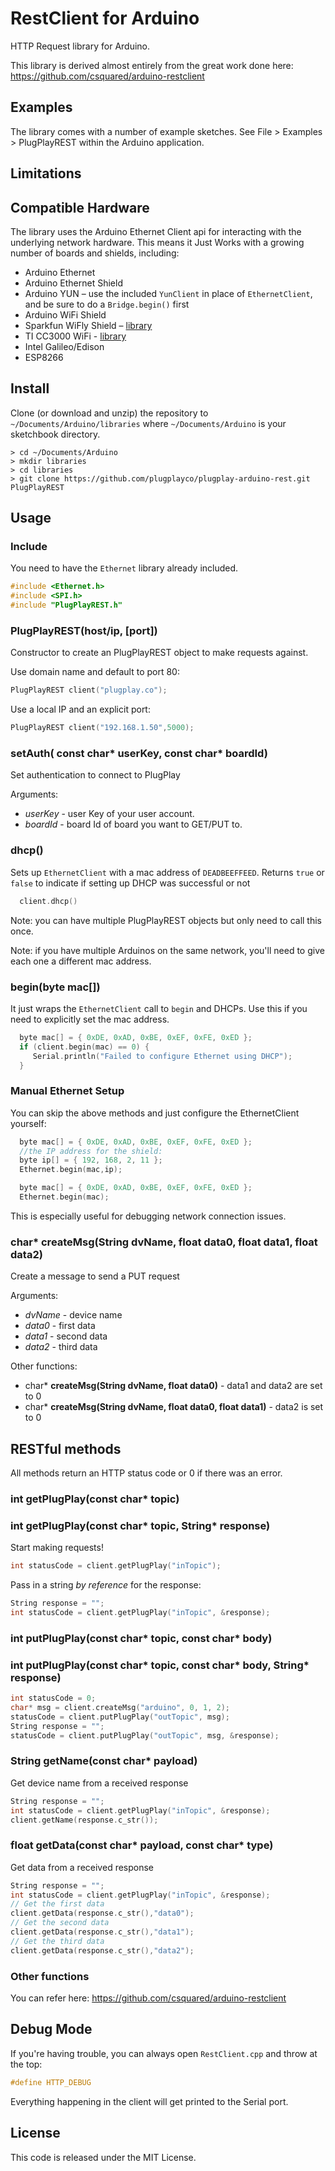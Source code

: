 # RestClient for Arduino

HTTP Request library for Arduino.

This library is derived almost entirely from the great work done here: https://github.com/csquared/arduino-restclient

## Examples

The library comes with a number of example sketches. See File > Examples > PlugPlayREST
within the Arduino application.

## Limitations

## Compatible Hardware

The library uses the Arduino Ethernet Client api for interacting with the
underlying network hardware. This means it Just Works with a growing number of
boards and shields, including:

 - Arduino Ethernet
 - Arduino Ethernet Shield
 - Arduino YUN – use the included `YunClient` in place of `EthernetClient`, and
   be sure to do a `Bridge.begin()` first
 - Arduino WiFi Shield
 - Sparkfun WiFly Shield – [library](https://github.com/dpslwk/WiFly)
 - TI CC3000 WiFi - [library](https://github.com/sparkfun/SFE_CC3000_Library)
 - Intel Galileo/Edison
 - ESP8266

## Install

Clone (or download and unzip) the repository to `~/Documents/Arduino/libraries`
where `~/Documents/Arduino` is your sketchbook directory.

    > cd ~/Documents/Arduino
    > mkdir libraries
    > cd libraries
    > git clone https://github.com/plugplayco/plugplay-arduino-rest.git PlugPlayREST

## Usage

### Include

You need to have the `Ethernet` library already included.

```c++
#include <Ethernet.h>
#include <SPI.h>
#include "PlugPlayREST.h"
```

### PlugPlayREST(host/ip, [port])

Constructor to create an PlugPlayREST object to make requests against.

Use domain name and default to port 80:
```c++
PlugPlayREST client("plugplay.co");
```

Use a local IP and an explicit port:
```c++
PlugPlayREST client("192.168.1.50",5000);
```
### setAuth( const char* userKey, const char* boardId)

Set authentication to connect to PlugPlay

Arguments: 
- *userKey* - user Key of your user account.
- *boardId* - board Id of board you want to GET/PUT to.

### dhcp()

Sets up `EthernetClient` with a mac address of `DEADBEEFFEED`. Returns `true` or `false` to indicate if setting up DHCP
was successful or not

```c++
  client.dhcp()
```

Note: you can have multiple PlugPlayREST objects but only need to call
this once.

Note: if you have multiple Arduinos on the same network, you'll need
to give each one a different mac address.

### begin(byte mac[])

It just wraps the `EthernetClient` call to `begin` and DHCPs.
Use this if you need to explicitly set the mac address.

```c++
  byte mac[] = { 0xDE, 0xAD, 0xBE, 0xEF, 0xFE, 0xED };
  if (client.begin(mac) == 0) {
     Serial.println("Failed to configure Ethernet using DHCP");
  }
```

### Manual Ethernet Setup

You can skip the above methods and just configure the EthernetClient yourself:

```c++
  byte mac[] = { 0xDE, 0xAD, 0xBE, 0xEF, 0xFE, 0xED };
  //the IP address for the shield:
  byte ip[] = { 192, 168, 2, 11 };
  Ethernet.begin(mac,ip);
```

```c++
  byte mac[] = { 0xDE, 0xAD, 0xBE, 0xEF, 0xFE, 0xED };
  Ethernet.begin(mac);
```

This is especially useful for debugging network connection issues.

### char* createMsg(String dvName, float data0, float data1, float data2)

Create a message to send a PUT request

Arguments: 
- *dvName* - device name
- *data0* - first data
- *data1* - second data
- *data2* - third data

Other functions:
- char* **createMsg(String dvName, float data0)** - data1 and data2 are set to 0 
- char* **createMsg(String dvName, float data0, float data1)** - data2 is set to 0

## RESTful methods

All methods return an HTTP status code or 0 if there was an error.

### int getPlugPlay(const char* topic)
### int getPlugPlay(const char* topic, String* response)

Start making requests!

```c++
int statusCode = client.getPlugPlay("inTopic");
```

Pass in a string *by reference* for the response:
```c++
String response = "";
int statusCode = client.getPlugPlay("inTopic", &response);
```

### int putPlugPlay(const char* topic, const char* body)
### int putPlugPlay(const char* topic, const char* body, String* response)

```c++
int statusCode = 0;
char* msg = client.createMsg("arduino", 0, 1, 2);
statusCode = client.putPlugPlay("outTopic", msg);
String response = "";
statusCode = client.putPlugPlay("outTopic", msg, &response);
```

### String getName(const char* payload)

Get device name from a received response

```c++
String response = "";
int statusCode = client.getPlugPlay("inTopic", &response);
client.getName(response.c_str());
```

### float getData(const char* payload, const char* type)

Get data from a received response

```c++
String response = "";
int statusCode = client.getPlugPlay("inTopic", &response);
// Get the first data
client.getData(response.c_str(),"data0");
// Get the second data
client.getData(response.c_str(),"data1");
// Get the third data
client.getData(response.c_str(),"data2");
```

### Other functions

You can refer here: https://github.com/csquared/arduino-restclient

## Debug Mode

If you're having trouble, you can always open `RestClient.cpp` and throw at the top:

```c++
#define HTTP_DEBUG
```

Everything happening in the client will get printed to the Serial port.

## License

This code is released under the MIT License.
